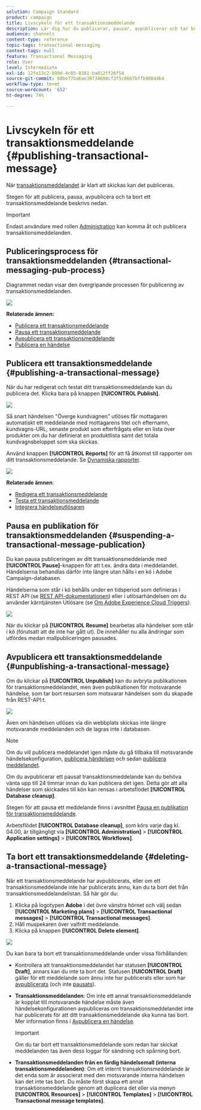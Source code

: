 ```yaml
---
solution: Campaign Standard
product: campaign
title: Livscykeln för ett transaktionsmeddelande
description: Lär dig hur du publicerar, pausar, avpublicerar och tar bort ett transaktionsmeddelande.
audience: channels
content-type: reference
topic-tags: transactional-messaging
context-tags: null
feature: Transactional Messaging
role: User
level: Intermediate
exl-id: 12fe13c2-899d-4c85-8381-ba812ff26f54
source-git-commit: 68be77ba6ae38734688cf3f5c8667bffb90844b4
workflow-type: tm+mt
source-wordcount: '652'
ht-degree: 74%

---
```


# Livscykeln för ett transaktionsmeddelande {#publishing-transactional-message}

När [transaktionsmeddelandet](../../channels/using/editing-transactional-message.md) är klart att skickas kan det publiceras.

Stegen för att publicera, pausa, avpublicera och ta bort ett transaktionsmeddelande beskrivs nedan.

>[!IMPORTANT]
>
>Endast användare med rollen [Administration](../../administration/using/users-management.md#functional-administrators) kan komma åt och publicera transaktionsmeddelanden.

## Publiceringsprocess för transaktionsmeddelanden {#transactional-messaging-pub-process}

Diagrammet nedan visar den övergripande processen för publicering av transaktionsmeddelanden.

![](assets/message-center_pub-process.png)

**Relaterade ämnen:**
* [Publicera ett transaktionsmeddelande](#publishing-a-transactional-message)
* [Pausa ett transaktionsmeddelande](#suspending-a-transactional-message-publication)
* [Avpublicera ett transaktionsmeddelande](#unpublishing-a-transactional-message)
* [Publicera en händelse](../../channels/using/publishing-transactional-event.md)

<!--## Testing a transactional message {#testing-a-transactional-message}

You first need to create a specific test profile that will allow you to properly check the transactional message.

### Defining a specific test profile {#defining-specific-test-profile}

Define a test profile that will be linked to your event, which will allow you to preview your message and send a relevant proof.

1. From the transactional message dashboard, click the **[!UICONTROL Create test profile]** button.

   ![](assets/message-center_test-profile.png)

1. Specify the information to send in JSON format in the **[!UICONTROL Event data used for personalization]** section. This is the content that will be used when previewing the message and when the test profile receives the proof.

   ![](assets/message-center_event-data.png)

   >[!NOTE]
   >
   >You can also enter the information relating to the profile table. See [Enriching the event](../../channels/using/configuring-transactional-event.md#enriching-the-transactional-message-content) and [Personalizing a transactional message](../../channels/using/editing-transactional-message.md#personalizing-a-transactional-message).

1. Once created, the test profile will be pre-specified in the transactional message. Click the **[!UICONTROL Test profiles]** block of the message to check the target of your proof.

   ![](assets/message-center_5.png)

You can also create a new test profile or use one that already exists in the **[!UICONTROL Test profiles]** menu. To do this:

1. Click the **Adobe** logo, in the top left corner, then select **[!UICONTROL Profiles & audiences]** > **[!UICONTROL Test profiles]**.
1. In the **[!UICONTROL Event]** section, select the event that you have just created. In this example, select "Cart abandonment (EVTcartAbandonment)".
1. Specify the information to send in JSON format in the **[!UICONTROL Event data]** text box.

   ![](assets/message-center_3.png)

1. Save your changes.
1. Access the message that you created and select the updated test profile.

**Related topics:**

* [Managing test profiles](../../audiences/using/managing-test-profiles.md)
* [Creating audiences](../../audiences/using/creating-audiences.md)

### Sending the proof {#sending-proof}

Once you have created one or more specific test profiles and saved your transactional message, you can send a proof to test it.

![](assets/message-center_10.png)

The steps for sending a proof are detailed in the [Sending proofs](../../sending/using/sending-proofs.md) section.-->

## Publicera ett transaktionsmeddelande {#publishing-a-transactional-message}

När du har redigerat och testat ditt transaktionsmeddelande kan du publicera det. Klicka bara på knappen **[!UICONTROL Publish]**.

![](assets/message-center_12.png)

Så snart händelsen &quot;Överge kundvagnen&quot; utlöses får mottagaren automatiskt ett meddelande med mottagarens titel och efternamn, kundvagns-URL, senaste produkt som efterfrågats eller en lista över produkter om du har definierat en produktlista samt det totala kundvagnsbeloppet som ska skickas.

Använd knappen **[!UICONTROL Reports]** för att få åtkomst till rapporter om ditt transaktionsmeddelande. Se [Dynamiska rapporter](../../reporting/using/about-dynamic-reports.md).

![](assets/message-center_13.png)

**Relaterade ämnen**:
* [Redigera ett transaktionsmeddelande](../../channels/using/editing-transactional-message.md)
* [Testa ett transaktionsmeddelande](../../channels/using/testing-transactional-message.md)
* [Integrera händelseutlösaren](../../channels/using/getting-started-with-transactional-msg.md#integrate-event-trigger)

## Pausa en publikation för transaktionsmeddelanden {#suspending-a-transactional-message-publication}

Du kan pausa publiceringen av ditt transaktionsmeddelande med **[!UICONTROL Pause]**-knappen för att t.ex. ändra data i meddelandet. Händelserna behandlas därför inte längre utan hålls i en kö i Adobe Campaign-databasen.

Händelserna som står i kö behålls under en tidsperiod som definieras i REST API (se [REST API-dokumentationen](../../api/using/managing-transactional-messages.md)) eller i utlösarhändelsen om du använder kärntjänsten Utlösare (se [Om Adobe Experience Cloud Triggers](../../integrating/using/about-adobe-experience-cloud-triggers.md)).

![](assets/message-center_pause.png)

När du klickar på **[!UICONTROL Resume]** bearbetas alla händelser som står i kö (förutsatt att de inte har gått ut). De innehåller nu alla ändringar som utfördes medan mallpubliceringen pausades.

## Avpublicera ett transaktionsmeddelande {#unpublishing-a-transactional-message}

Om du klickar på **[!UICONTROL Unpublish]** kan du avbryta publikationen för transaktionsmeddelandet, men även publikationen för motsvarande händelse, som tar bort resursen som motsvarar händelsen som du skapade från REST-API:t.

![](assets/message-center_unpublish-template.png)

Även om händelsen utlöses via din webbplats skickas inte längre motsvarande meddelanden och de lagras inte i databasen.

>[!NOTE]
>
>Om du vill publicera meddelandet igen måste du gå tillbaka till motsvarande händelsekonfiguration, [publicera händelsen](../../channels/using/publishing-transactional-event.md) och sedan [publicera meddelandet](#publishing-a-transactional-message).

Om du avpublicerar ett pausat transaktionsmeddelande kan du behöva vänta upp till 24 timmar innan du kan publicera det igen. Detta gör att alla händelser som skickades till kön kan rensas i arbetsflödet **[!UICONTROL Database cleanup]**.

Stegen för att pausa ett meddelande finns i avsnittet [Pausa en publikation för transaktionsmeddelande](#suspending-a-transactional-message-publication).

Arbetsflödet **[!UICONTROL Database cleanup]**, som körs varje dag kl. 04.00, är tillgängligt via **[!UICONTROL Administration]** > **[!UICONTROL Application settings]** > **[!UICONTROL Workflows]**.

## Ta bort ett transaktionsmeddelande {#deleting-a-transactional-message}

När ett transaktionsmeddelande har avpublicerats, eller om ett transaktionsmeddelande inte har publicerats ännu, kan du ta bort det från transaktionsmeddelandelistan. Så här gör du:

1. Klicka på logotypen **Adobe** i det övre vänstra hörnet och välj sedan **[!UICONTROL Marketing plans]** > **[!UICONTROL Transactional messages]** > **[!UICONTROL Transactional messages]**.
1. Håll muspekaren över valfritt meddelande.
1. Klicka på knappen **[!UICONTROL Delete element]**.

![](assets/message-center_delete-template.png)

Du kan bara ta bort ett transaktionsmeddelande under vissa förhållanden:

* Kontrollera att transaktionsmeddelandet har statusen **[!UICONTROL Draft]**, annars kan du inte ta bort det. Statusen **[!UICONTROL Draft]** gäller för ett meddelande som ännu inte har publicerats eller som har [avpublicerats](#unpublishing-a-transactional-message) (och inte [pausats](#suspending-a-transactional-message-publication)).

* **Transaktionsmeddelanden**: Om inte ett annat transaktionsmeddelande är kopplat till motsvarande händelse måste även händelsekonfigurationen avpubliceras om transaktionsmeddelandet inte har publicerats för att ditt transaktionsmeddelande ska kunna tas bort. Mer information finns i [Avpublicera en händelse](../../channels/using/publishing-transactional-event.md#unpublishing-an-event).

   >[!IMPORTANT]
   >
   >Om du tar bort ett transaktionsmeddelande som redan har skickat meddelanden tas även dess loggar för sändning och spårning bort.

* **Transaktionsmeddelanden från en färdig händelsemall (interna transaktionsmeddelanden)**: Om ett internt transaktionsmeddelande är det enda som är associerat med den motsvarande interna händelsen kan det inte tas bort. Du måste först skapa ett annat transaktionsmeddelande genom att duplicera det eller via menyn **[!UICONTROL Resources]** > **[!UICONTROL Templates]** > **[!UICONTROL Transactional message templates]**.

<!--## Monitoring transactional message delivery {#monitoring-transactional-message-delivery}

Once the message is published and your site integration is done, you can monitor the delivery.

To monitor transactional messaging, you need to access **execution deliveries**. An execution delivery is a non-actionable and non-functional technical message created once a month for each transactional message, and each time a transactional message is edited and published again.

1. To view the message delivery log, click the icon at the bottom right of the **[!UICONTROL Deployment]** block.

   ![](assets/message-center_access_logs.png)

1. Click the **[!UICONTROL Execution list]** tab.

   ![](assets/message-center_execution_tab.png)

1. Select the execution delivery of your choice.

   ![](assets/message-center_execution_delivery.png)

1. Click again the icon at the bottom right of the **[!UICONTROL Deployment]** block.

   ![](assets/message-center_execution_access_logs.png)

   For each execution delivery, you can consult the delivery logs as you would do for a standard delivery. For more on accessing and using the logs, see [Monitoring a delivery](../../sending/using/monitoring-a-delivery.md).

**Related topics**:
* [Publishing a transactional message](#publishing-a-transactional-message)
* [Integrate the event triggering](../../channels/using/getting-started-with-transactional-msg.md#integrate-event-trigger)

### Profile-based transactional message specificities {#profile-transactional-message-monitoring}

For profile-based transactional messages, you can monitor the following profile information.

Select the **[!UICONTROL Sending logs]** tab. In the **[!UICONTROL Status]** column, **[!UICONTROL Sent]** indicates that a profile has opted in.

![](assets/message-center_marketing_sending_logs.png)

Select the **[!UICONTROL Exclusions logs]** tab to view recipients who have been excluded from the message target, such as addresses on denylist.

![](assets/message-center_marketing_exclusion_logs.png)

For any profile that has opted out, the **[!UICONTROL Address on denylist]** typology rule excluded the corresponding recipient.

This rule is part of a specific typology that applies to all transactional messages based on the **[!UICONTROL Profile]** table.

![](assets/message-center_marketing_typology.png)

**Related topics**:

* [About typologies and typology rules](../../sending/using/about-typology-rules.md)
* [Monitoring a delivery](../../sending/using/monitoring-a-delivery.md)

## Transactional message retry process {#transactional-message-retry-process}

A temporarily undelivered transactional message is subject to automatic retries that are performed until the delivery expires. For more on the delivery duration, see [Validity period parameters](../../administration/using/configuring-email-channel.md#validity-period-parameters).

When a transactional message fails to be sent, there are two retry systems:

* At the transactional messaging level, a transactional message can fail before the event is assigned to an execution delivery, meaning between the event reception and the delivery preparation. See [Event processing retry process](#event-processing-retry-process).
* At the sending process level, once the event has been assigned to an execution delivery, the transactional message can fail due to a temporary error. See [Message sending retry process](#message-sending-retry-process).

The definition of **execution delivery** can be found in the [Monitoring transactional message delivery](#monitoring-transactional-message-delivery) section.

### Event processing retry process {#event-processing-retry-process}

When an event is triggered, it is assigned to an execution delivery.

If the event cannot be assigned to an execution delivery, the event processing is postponed. Retries are then performed until it is assigned to a new execution delivery.

>[!NOTE]
>
>A postponed event does not appear in the transactional message sending logs, because it is not assigned to an execution delivery yet.

For example, the event could not be assigned to an execution delivery because its content was not correct, there was an issue with access rights or branding, an error was detected on applying typology rules, etc. In this case, you can pause the message, edit it to fix the problem and publish it again. The retry system will then assign it to a new execution delivery.

### Message sending retry process {#message-sending-retry-process}

Once the event has been assigned to an execution delivery, the transactional message can fail due to a temporary error, if the recipient's mailbox is full for example. For more on this, see [Retries after a delivery temporary failure](../../sending/using/understanding-delivery-failures.md#retries-after-a-delivery-temporary-failure).

>[!NOTE]
>
>When an event is assigned to an execution delivery, it appears in the sending logs of this execution delivery, and only at this time. The failed deliveries are displayed in the **[!UICONTROL Execution list]** tab of the transactional message sending logs.

### Retry process limitations {#limitations}

**Sending logs update**

In the retry process, the sending logs of the new execution delivery are not immediately updated (the update is performed through a scheduled workflow). It means that the message could be in **[!UICONTROL Pending]** status even if the transactional event has been processed by the new execution delivery.

**Failed execution delivery**

You cannot stop an execution delivery. However, if the current execution delivery fails, a new one is created as soon as a new event is received, and all new events are processed by this new execution delivery. No new events are processed by the failed execution delivery.

If some events already assigned to an execution delivery have been postponed as part of the retry process and if that execution delivery fails, the retry system does not assign the postponed events to the new execution delivery, which means that these events are lost. Check the [delivery logs](#monitoring-transactional-message-delivery) to see the recipients that may have been impacted.-->
